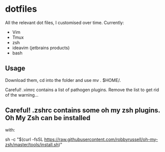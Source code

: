 # dotfiles
All the relevant dot files, I customised over time.
Currently:

*   Vim
*   Tmux
*   zsh
*   ideavim (jetbrains products)
*   bash

## Usage
Download them, cd into the folder and use mv .<FILE> $HOME/.<FILE> 

Careful! .vimrc contains a list of pathogen plugins. Remove the list to get rid of
the warning...

## Careful! .zshrc contains some oh my zsh plugins. Oh My Zsh can be installed
with:

sh -c "$(curl -fsSL https://raw.githubusercontent.com/robbyrussell/oh-my-zsh/master/tools/install.sh)"
